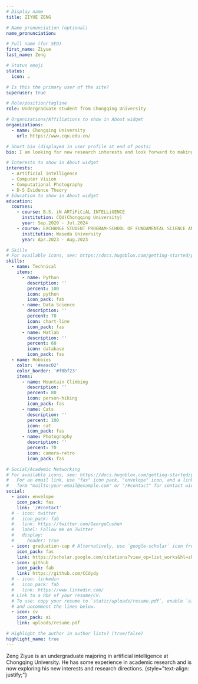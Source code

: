 ```yaml
---
# Display name
title: ZIYUE ZENG

# Name pronunciation (optional)
name_pronunciation: 

# Full name (for SEO)
first_name: Ziyue
last_name: Zeng

# Status emoji
status:
  icon: ☕️

# Is this the primary user of the site?
superuser: true

# Role/position/tagline
role: Undergraduate student from Chongqing University

# Organizations/Affiliations to show in About widget
organizations:
  - name: Chongqing University
    url: https://www.cqu.edu.cn/

# Short bio (displayed in user profile at end of posts)
bio: I am looking for new research interests and look forward to making achievements in the field of artificial intelligence.

# Interests to show in About widget
interests:
  - Artificial Intelligence
  - Computer Vision
  - Computational Photography
  - D-S Evidence Theory
# Education to show in About widget
education:
  courses:
    - course: B.S. iN ARTiFiCiAL INTELLiGENCE
      institution: CQU(Chongqing University)
      year: Sep.2020 ‑ Jul.2024
    - course: EXCHANGE STUDENT PROGRAM‑SCHOOL OF FUNDAMENTAL SCiENCE AND ENGiNEERiNG
      institution: Waseda University
      year: Apr.2023 ‑ Aug.2023

# Skills
# For available icons, see: https://docs.hugoblox.com/getting-started/page-builder/#icons
skills:
  - name: Technical
    items:
      - name: Python
        description: ''
        percent: 100
        icon: python
        icon_pack: fab
      - name: Data Science
        description: ''
        percent: 70
        icon: chart-line
        icon_pack: fas
      - name: Matlab
        description: ''
        percent: 60
        icon: database
        icon_pack: fas
  - name: Hobbies
    color: '#eeac02'
    color_border: '#f0bf23'
    items:
      - name: Mountain Climbing
        description: ''
        percent: 80
        icon: person-hiking
        icon_pack: fas
      - name: Cats
        description: ''
        percent: 100
        icon: cat
        icon_pack: fas
      - name: Photography
        description: ''
        percent: 70
        icon: camera-retro
        icon_pack: fas

# Social/Academic Networking
# For available icons, see: https://docs.hugoblox.com/getting-started/page-builder/#icons
#   For an email link, use "fas" icon pack, "envelope" icon, and a link in the
#   form "mailto:your-email@example.com" or "/#contact" for contact widget.
social:
  - icon: envelope
    icon_pack: fas
    link: '/#contact'
  # - icon: twitter
  #   icon_pack: fab
  #   link: https://twitter.com/GeorgeCushen
  #   label: Follow me on Twitter
  #   display:
  #     header: true
  - icon: graduation-cap # Alternatively, use `google-scholar` icon from `ai` icon pack
    icon_pack: fas
    link: https://scholar.google.com/citations?view_op=list_works&hl=zh-CN&user=DKmHf3wAAAAJ
  - icon: github
    icon_pack: fab
    link: https://github.com/CCdydy
  # - icon: linkedin
  #   icon_pack: fab
  #   link: https://www.linkedin.com/
  # Link to a PDF of your resume/CV.
  # To use: copy your resume to `static/uploads/resume.pdf`, enable `ai` icons in `params.yaml`,
  # and uncomment the lines below.
  - icon: cv
    icon_pack: ai
    link: uploads/resume.pdf

# Highlight the author in author lists? (true/false)
highlight_name: true
---
```


Zeng Ziyue is an undergraduate majoring in artificial intelligence at Chongqing University. He has some experience in academic research and is now exploring his new interests and research directions.
{style="text-align: justify;"}
